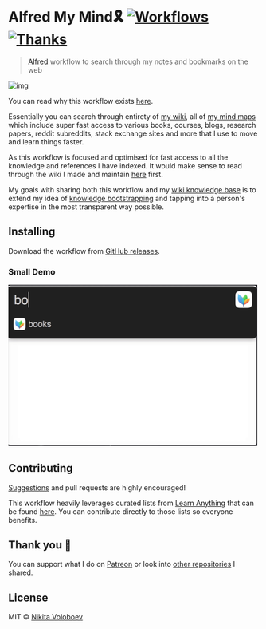 # Alfred My Mind🎗 [![Workflows](https://img.shields.io/badge/More%20Workflows-🎩-purple.svg)](https://github.com/learn-anything/alfred-workflows) [![Thanks](https://img.shields.io/badge/Say%20Thanks-💗-ff69b4.svg)](https://www.patreon.com/nikitavoloboev)
> [Alfred](https://www.alfredforum.com/) workflow to search through my notes and bookmarks on the web

<img src="http://i.imgur.com/4wvJNy6.png" width="500" alt="img">

You can read why this workflow exists [here](https://nikitavoloboev.gitbooks.io/knowledge/content/meta/my-mind.html). 

Essentially you can search through entirety of [my wiki](https://nikitavoloboev.gitbooks.io/knowledge/content/), all of [my mind maps](https://my.mindnode.com/myLVaRLKytoTYBLshxGzzb75MN9cyGHbQBgaVVPp#323.6,381.4,3) which include super fast access to various books, courses, blogs, research papers, reddit subreddits, stack exchange sites and more that I use to move and learn things faster.

As this workflow is focused and optimised for fast access to all the knowledge and references I have indexed. It would make sense to read through the wiki I made and maintain [here](https://nikitavoloboev.gitbooks.io/knowledge/content/) first.

My goals with sharing both this workflow and my [wiki knowledge base](https://nikitavoloboev.gitbooks.io/knowledge/content/) is to extend my idea of [knowledge bootstrapping](https://medium.com/@NikitaVoloboev/knowledge-bootstrapping-36c97e0dee19#.udmp9eotg) and tapping into a person's expertise in the most transparent way possible.

## Installing
Download the workflow from [GitHub releases](https://github.com/nikitavoloboev/alfred-my-mind/releases/latest).

### Small Demo 

<img src="media/demo.gif" width="500" alt="img">

## Contributing
[Suggestions](https://github.com/nikitavoloboev/alfred-my-mind/issues) and pull requests are highly encouraged!

This workflow heavily leverages curated lists from [Learn Anything](https://learn-anything.xyz/) that can be found [here](https://github.com/learn-anything/learn-anything/wiki/Curated-Lists). You can contribute directly to those lists so everyone benefits. 

## Thank you 💜
You can support what I do on [Patreon](https://www.patreon.com/nikitavoloboev) or look into [other repositories](https://my.mindnode.com/ZKGETDkUaQUsL3q8q9z788CxG84oEHgDiT79GuzX#-143.5,-902.6,0) I shared. 

## License
MIT © [Nikita Voloboev](https://www.nikitavoloboev.xyz)
